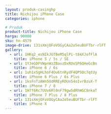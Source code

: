 ```yaml
---
layout: produk-casinghp
title: Nichijou iPhone Case
categories: iphone

# Produk
product-title: Nichijou iPhone Case
harga: 90000
sku: hn-4579
image-drive: 131sXmjOFoVOGyCAa2o5euBUFTbr-rlFT
gallery:
  - url: 1HKq2_esNIkJGTBeM5qlPi-t84XJofFlA
    title: iPhone 5 / 5s / SE
  - url: 1YJeGDFVWpnWzZBavzDxROoSP6QHeGcBn
    title: iPhone 6 / 6s
  - url: 1uh1xSgHLhoF4Ou6tnRydF4QPSQc7qtUy
    title: iPhone 6 Plus / 6s Plus
  - url: 1ksFnTzAWn5UdRREyROUnS4oIvrBzuX-T
    title: iPhone 7 / 8
  - url: 1H7f6Rc7UUv6Rl0nF79gwSdRhWGC8nkaT
    title: iPhone 7 Plus / 8 Plus
  - url: 131sXmjOFoVOGyCAa2o5euBUFTbr-rlFT
    title: iPhone X
---
```


